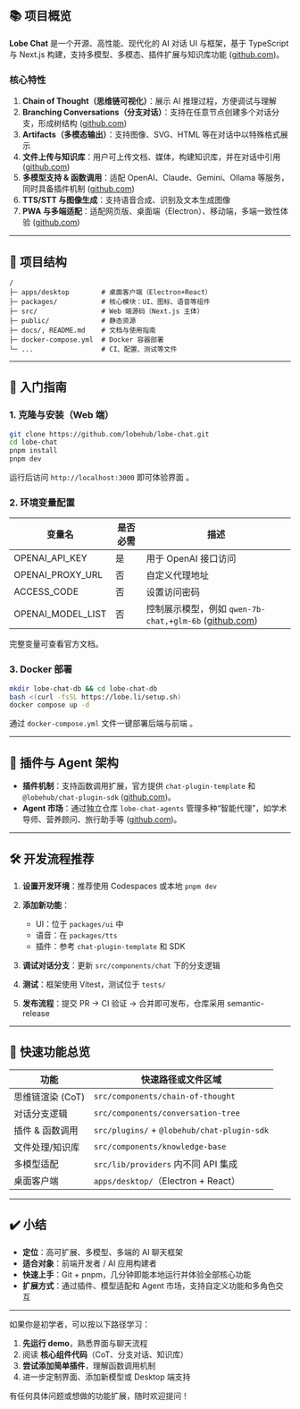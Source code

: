 ## 📚 项目概览

**Lobe Chat** 是一个开源、高性能、现代化的 AI 对话 UI 与框架，基于 TypeScript 与 Next.js 构建，支持多模型、多模态、插件扩展与知识库功能 ([github.com][1])。

### 核心特性

1. **Chain of Thought（思维链可视化）**：展示 AI 推理过程，方便调试与理解&#x20;
2. **Branching Conversations（分支对话）**：支持在任意节点创建多个对话分支，形成树结构 ([github.com][2])
3. **Artifacts（多模态输出）**：支持图像、SVG、HTML 等在对话中以特殊格式展示&#x20;
4. **文件上传与知识库**：用户可上传文档、媒体，构建知识库，并在对话中引用 ([github.com][2])
5. **多模型支持 & 函数调用**：适配 OpenAI、Claude、Gemini、Ollama 等服务，同时具备插件机制 ([github.com][2])
6. **TTS/STT 与图像生成**：支持语音合成、识别及文本生成图像&#x20;
7. **PWA 与多端适配**：适配网页版、桌面端（Electron）、移动端，多端一致性体验 ([github.com][2])

---

## 📂 项目结构

```text
/
├─ apps/desktop        # 桌面客户端（Electron+React）
├─ packages/           # 核心模块：UI、图标、语音等组件
├─ src/                # Web 端源码（Next.js 主体）
├─ public/             # 静态资源
├─ docs/, README.md    # 文档与使用指南
├─ docker-compose.yml  # Docker 容器部署
└─ ...                 # CI、配置、测试等文件
```

---

## 🚀 入门指南

### 1. 克隆与安装（Web 端）

```bash
git clone https://github.com/lobehub/lobe-chat.git
cd lobe-chat
pnpm install
pnpm dev
```

运行后访问 `http://localhost:3000` 即可体验界面 。

### 2. 环境变量配置

| 变量名                 | 是否必需 | 描述                                                 |
| ------------------- | ---- | -------------------------------------------------- |
| OPENAI\_API\_KEY    | 是    | 用于 OpenAI 接口访问                                     |
| OPENAI\_PROXY\_URL  | 否    | 自定义代理地址                                            |
| ACCESS\_CODE        | 否    | 设置访问密码                                             |
| OPENAI\_MODEL\_LIST | 否    | 控制展示模型，例如 `qwen-7b-chat,+glm-6b` ([github.com][2]) |

完整变量可查看官方文档。

### 3. Docker 部署

```sh
mkdir lobe-chat-db && cd lobe-chat-db
bash <(curl -fsSL https://lobe.li/setup.sh)
docker compose up -d
```

通过 `docker-compose.yml` 文件一键部署后端与前端 。

---

## 🧩 插件与 Agent 架构

* **插件机制**：支持函数调用扩展，官方提供 `chat-plugin-template` 和 `@lobehub/chat-plugin-sdk` ([github.com][2])。
* **Agent 市场**：通过独立仓库 `lobe‑chat‑agents` 管理多种“智能代理”，如学术导师、营养顾问、旅行助手等 ([github.com][3])。

---

## 🛠 开发流程推荐

1. **设置开发环境**：推荐使用 Codespaces 或本地 `pnpm dev`
2. **添加新功能**：

   * UI：位于 `packages/ui` 中
   * 语音：在 `packages/tts`
   * 插件：参考 `chat-plugin-template` 和 SDK
3. **调试对话分支**：更新 `src/components/chat` 下的分支逻辑
4. **测试**：框架使用 Vitest，测试位于 `tests/`
5. **发布流程**：提交 PR → CI 验证 → 合并即可发布，仓库采用 semantic-release

---

## 🧭 快速功能总览

| 功能          | 快速路径或文件区域                                   |
| ----------- | ------------------------------------------- |
| 思维链渲染 (CoT) | `src/components/chain-of-thought`           |
| 对话分支逻辑      | `src/components/conversation-tree`          |
| 插件 & 函数调用   | `src/plugins/` + `@lobehub/chat-plugin-sdk` |
| 文件处理/知识库    | `src/components/knowledge-base`             |
| 多模型适配       | `src/lib/providers` 内不同 API 集成              |
| 桌面客户端       | `apps/desktop/`（Electron + React）           |

---

## ✔️ 小结

* **定位**：高可扩展、多模型、多端的 AI 聊天框架
* **适合对象**：前端开发者 / AI 应用构建者
* **快速上手**：Git + pnpm，几分钟即能本地运行并体验全部核心功能
* **扩展方式**：通过插件、模型适配和 Agent 市场，支持自定义功能和多角色交互

---

如果你是初学者，可以按以下路径学习：

1. **先运行 demo**，熟悉界面与聊天流程
2. 阅读 **核心组件代码**（CoT、分支对话、知识库）
3. **尝试添加简单插件**，理解函数调用机制
4. 进一步定制界面、添加新模型或 Desktop 端支持

有任何具体问题或想做的功能扩展，随时欢迎提问！

[1]: https://github.com/henry-insomniac?utm_source=chatgpt.com "HenryHou henry-insomniac - GitHub"
[2]: https://github.com/lobehub/lobe-chat?utm_source=chatgpt.com "Lobe Chat - an open-source, modern-design AI chat ... - GitHub"
[3]: https://github.com/lobehub/lobe-chat-agents?utm_source=chatgpt.com "lobehub/lobe-chat-agents: / Agent Index - GitHub"
